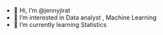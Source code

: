 - 👋 Hi, I’m @jennyjirat
- 👀 I’m interested in Data analyst , Machine Learning
- 🌱 I’m currently learning Statistics


<!---
jennyjirat/jennyjirat is a ✨ special ✨ repository because its `README.md` (this file) appears on your GitHub profile.
You can click the Preview link to take a look at your changes.
--->
